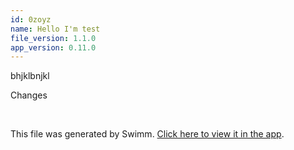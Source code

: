 ```yaml
---
id: 0zoyz
name: Hello I'm test
file_version: 1.1.0
app_version: 0.11.0
---
```


bhjklbnjkl

Changes

<br/>

This file was generated by Swimm. [Click here to view it in the app](http://localhost:5001/repos/ls4DA2fLasmQuEbT4ipw/docs/0zoyz).